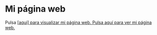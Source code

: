 ﻿# Mi página web
Pulsa [<a href="https://rociomatabuenaberdugo.github.io/">aqui]  para visualizar mi página web.
[Pulsa aquí para ver mi página web.](https://rociomatabuenaberdugo.github.io/)